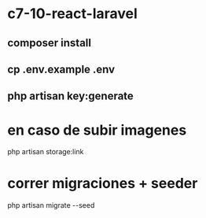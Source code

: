 # c7-10-react-laravel
 ## composer install
 ## cp .env.example .env
 ## php artisan key:generate

 # en caso de subir imagenes
 php artisan storage:link

 # correr migraciones + seeder
 php artisan migrate --seed